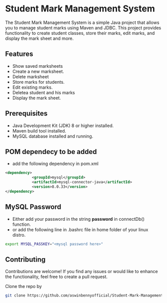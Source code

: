 # Student Mark Management System

The Student Mark Management System is a simple Java project that allows you to manage student marks using Maven and JDBC. This project provides functionality to create student classes, store their marks, edit marks, and display the mark sheet and more.

## Features
- Show saved marksheets
- Create a new marksheet.
- Delete marksheet
- Store marks for students.
- Edit existing marks.
- Deletea student and his marks
- Display the mark sheet.

## Prerequisites
- Java Development Kit (JDK) 8 or higher installed.
- Maven build tool installed.
- MySQL database installed and running.

## POM dependecy to be added
- add the following dependency in pom.xml
```xml
<dependency>
            <groupId>mysql</groupId>
            <artifactId>mysql-connector-java</artifactId>
            <version>8.0.33</version>
</dependency>
```
## MySQL Password
- Either add your password in the string **password** in connectDb() function.
- or add the following line in .bashrc file in home folder of your linux distro.
```bash 
export MYSQL_PASSKEY="<mysql password here>"
```

## Contributing
Contributions are welcome! If you find any issues or would like to enhance the functionality, feel free to create a pull request.

Clone the repo by
```bash
git clone https://github.com/aswinbennyofficial/Student-Mark-Management.git

```
